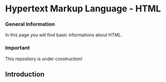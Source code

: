 # Hypertext Markup Language - HTML

### General Information
In this page you will find basic informations about HTML.

### Important

This repository is under construction!

## Introduction